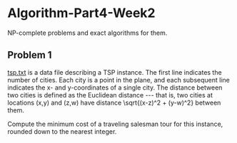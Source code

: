 # Algorithm-Part4-Week2
NP-complete problems and exact algorithms for them.

## Problem 1

[tsp.txt](https://github.com/YuxingLiu/Algorithms-Coursera/blob/master/Part4-Week2/tsp.txt) is a data file describing a TSP instance. The first line indicates the number of cities. Each city is a point in the plane, and each subsequent line indicates the x- and y-coordinates of a single city. The distance between two cities is defined as the Euclidean distance --- that is, two cities at locations (x,y) and (z,w) have distance \sqrt{(x-z)^2 + (y-w)^2} between them.

Compute the minimum cost of a traveling salesman tour for this instance, rounded down to the nearest integer.
